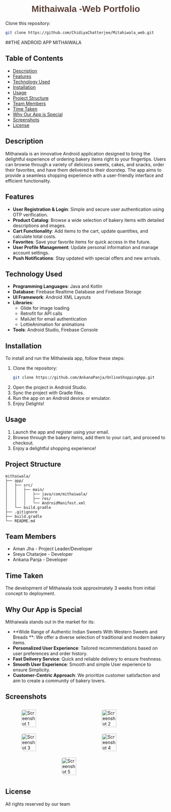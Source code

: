 <div style="text-align: center; margin-bottom: 20px;">
  <h1 style="font-family: 'Arial', sans-serif; color: #5d4037;">Mithaiwala -Web Portfolio</h1>
</div>

Clone this repository:
   ```bash
   git clone https://github.com/ChidiyaChatterjee/Mitahiwala_web.git
   ```

##THE ANDROID APP MITHAIWALA

## Table of Contents
- [Description](#description)
- [Features](#features)
- [Technology Used](#technology-used)
- [Installation](#installation)
- [Usage](#usage)
- [Project Structure](#project-structure)
- [Team Members](#team-members)
- [Time Taken](#time-taken)
- [Why Our App is Special](#why-our-app-is-special)
- [Screenshots](#screenshots)
- [License](#license)

## Description
Mithaiwala is an innovative Android application designed to bring the delightful experience of ordering bakery items right to your fingertips. Users can browse through a variety of delicious sweets, cakes, and snacks, order their favorites, and have them delivered to their doorstep. The app aims to provide a seamless shopping experience with a user-friendly interface and efficient functionality.

## Features
- **User Registration & Login**: Simple and secure user authentication using OTP verification.
- **Product Catalog**: Browse a wide selection of bakery items with detailed descriptions and images.
- **Cart Functionality**: Add items to the cart, update quantities, and calculate total costs.
- **Favorites**: Save your favorite items for quick access in the future.
- **User Profile Management**: Update personal information and manage account settings.
- **Push Notifications**: Stay updated with special offers and new arrivals.

## Technology Used
- **Programming Languages**: Java and Kotlin
- **Database**: Firebase Realtime Database and Firebase Storage
- **UI Framework**: Android XML Layouts
- **Libraries**: 
  - Glide for image loading
  - Retrofit for API calls
  - MailJet for email authentication
  - LottieAnimation for animations
- **Tools**: Android Studio, Firebase Console

## Installation
To install and run the Mithaiwala app, follow these steps:

1. Clone the repository:
   ```bash
   git clone https://github.com/AnkanaPanja/OnlineShoppingApp.git
   ```
2. Open the project in Android Studio.
3. Sync the project with Gradle files.
4. Run the app on an Android device or emulator.
5. Enjoy Delights!

## Usage
1. Launch the app and register using your email.
2. Browse through the bakery items, add them to your cart, and proceed to checkout.
3. Enjoy a delightful shopping experience!

## Project Structure
```plaintext
mithaiwala/
├── app/
│   ├── src/
│   │   ├── main/
│   │   │   ├── java/com/mithaiwala/
│   │   │   ├── res/
│   │   │   └── AndroidManifest.xml
│   └── build.gradle
├── .gitignore
├── build.gradle
└── README.md
```

## Team Members
- Aman Jha - Project Leader/Developer
- Sreya Chatarjee - Developer
- Ankana Panja - Developer

## Time Taken
The development of Mithaiwala took approximately 3 weeks from initial concept to deployment.

## Why Our App is Special
Mithaiwala stands out in the market for its:
- **Wide Range of Authentic Indian Sweets With Western Sweets and Breads **: We offer a diverse selection of traditional and modern bakery items.
- **Personalized User Experience**: Tailored recommendations based on user preferences and order history.
- **Fast Delivery Service**: Quick and reliable delivery to ensure freshness.
- **Smooth User Experience**: Smooth and simple User experience to ensure Simplicity.
- **Customer-Centric Approach**: We prioritize customer satisfaction and aim to create a community of bakery lovers.

## Screenshots
<div style="display: flex; flex-wrap: wrap; justify-content: space-around;">
    <img src="app/src/main/res/drawable/app_preview_1.jpg" alt="Screenshot 1" style="width: 30%; margin: 10px; border-radius: 8px;">
    <img src="app/src/main/res/drawable/app_preview_2.jpg" alt="Screenshot 2" style="width: 30%; margin: 10px; border-radius: 8px;">
    <img src="app/src/main/res/drawable/app_preview_3.jpg" alt="Screenshot 3" style="width: 30%; margin: 10px; border-radius: 8px;">
    <img src="app/src/main/res/drawable/app_preview_4.jpg" alt="Screenshot 4" style="width: 30%; margin: 10px; border-radius: 8px;">
    <img src="app/src/main/res/drawable/app_preview_5.jpg" alt="Screenshot 5" style="width: 30%; margin: 10px; border-radius: 8px;">
</div>

## License
All rights reserved by our team
